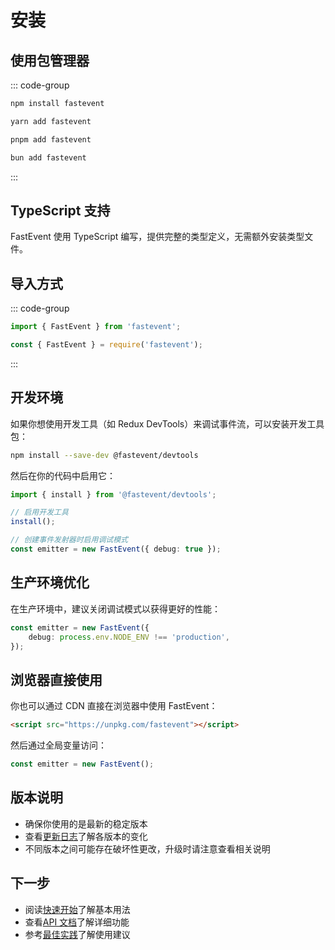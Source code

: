 # 安装

## 使用包管理器

::: code-group

```bash [npm]
npm install fastevent
```

```bash [yarn]
yarn add fastevent
```

```bash [pnpm]
pnpm add fastevent
```

```bash [bun]
bun add fastevent
```

:::

## TypeScript 支持

FastEvent 使用 TypeScript 编写，提供完整的类型定义，无需额外安装类型文件。

## 导入方式

::: code-group

```typescript [ESM]
import { FastEvent } from 'fastevent';
```

```javascript [CommonJS]
const { FastEvent } = require('fastevent');
```

:::

## 开发环境

如果你想使用开发工具（如 Redux DevTools）来调试事件流，可以安装开发工具包：

```bash
npm install --save-dev @fastevent/devtools
```

然后在你的代码中启用它：

```typescript
import { install } from '@fastevent/devtools';

// 启用开发工具
install();

// 创建事件发射器时启用调试模式
const emitter = new FastEvent({ debug: true });
```

## 生产环境优化

在生产环境中，建议关闭调试模式以获得更好的性能：

```typescript
const emitter = new FastEvent({
    debug: process.env.NODE_ENV !== 'production',
});
```

## 浏览器直接使用

你也可以通过 CDN 直接在浏览器中使用 FastEvent：

```html
<script src="https://unpkg.com/fastevent"></script>
```

然后通过全局变量访问：

```javascript
const emitter = new FastEvent();
```

## 版本说明

-   确保你使用的是最新的稳定版本
-   查看[更新日志](../changelog.md)了解各版本的变化
-   不同版本之间可能存在破坏性更改，升级时请注意查看相关说明

## 下一步

-   阅读[快速开始](./get-started.md)了解基本用法
-   查看[API 文档](../api/)了解详细功能
-   参考[最佳实践](../guide/best-practices.md)了解使用建议
